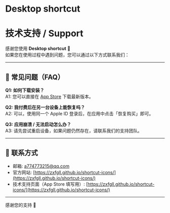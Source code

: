 # Desktop shortcut
# 技术支持 / Support

感谢您使用 **Desktop shortcut** 🎉  
如果您在使用过程中遇到问题，您可以通过以下方式联系我们：

---

## 📖 常见问题（FAQ）

**Q1: 如何下载安装？**  
A1: 您可以直接在 [App Store](https://apps.apple.com) 下载最新版本。  

**Q2: 我付费后在另一台设备上能恢复吗？**  
A2: 可以，使用同一个 Apple ID 登录后，在应用中点击「恢复购买」即可。  

**Q3: 应用崩溃 / 无法启动怎么办？**  
A3: 请先尝试重启设备，如果问题仍然存在，请联系我们的支持团队。  

---

## 📩 联系方式
- 邮箱: [a774773215@qq.com](mailto:a774773215@qq.com)  
- 官方网站: [https://zxfgll.github.io/shortcut-icons/](https://zxfgll.github.io/shortcut-icons/)
- 技术支持页面（App Store 填写用）: [https://zxfgll.github.io/shortcut-icons/](https://zxfgll.github.io/shortcut-icons/)  

---

感谢您的支持 💙  

